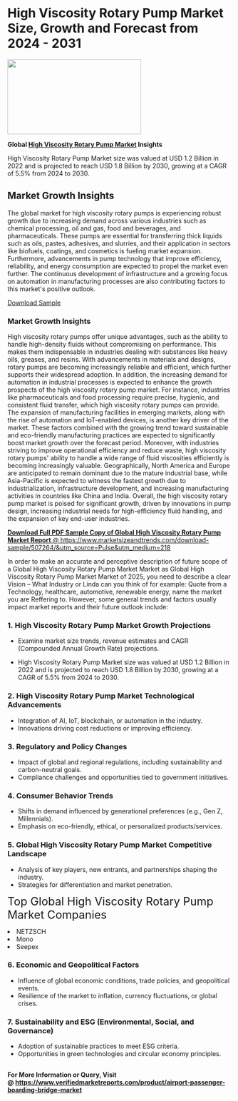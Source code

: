 <H1>High Viscosity Rotary Pump Market Size, Growth and Forecast from 2024 - 2031</H1><img class="aligncenter size-medium wp-image-584254" src="https://thirdeyenews.in/wp-content/uploads/2024/09/Global-Market-Research-300x168.jpeg" alt="" width="300" height="168" /><p><strong>Global&nbsp;<a href="https://www.marketsizeandtrends.com/download-sample/507264/&amp;utm_source=Pulse&amp;utm_medium=218">High Viscosity Rotary Pump Market</a> Insights</strong></p><p>High Viscosity Rotary Pump Market size was valued at USD 1.2 Billion in 2022 and is projected to reach USD 1.8 Billion by 2030, growing at a CAGR of 5.5% from 2024 to 2030.</p><p><h2>Market Growth Insights</h2> <p>The global market for high viscosity rotary pumps is experiencing robust growth due to increasing demand across various industries such as chemical processing, oil and gas, food and beverages, and pharmaceuticals. These pumps are essential for transferring thick liquids such as oils, pastes, adhesives, and slurries, and their application in sectors like biofuels, coatings, and cosmetics is fueling market expansion. Furthermore, advancements in pump technology that improve efficiency, reliability, and energy consumption are expected to propel the market even further. The continuous development of infrastructure and a growing focus on automation in manufacturing processes are also contributing factors to this market's positive outlook.</p> <p><a href="sample_link_here">Download Sample</a></p> <h3>Market Growth Insights</h3> <p>High viscosity rotary pumps offer unique advantages, such as the ability to handle high-density fluids without compromising on performance. This makes them indispensable in industries dealing with substances like heavy oils, greases, and resins. With advancements in materials and designs, rotary pumps are becoming increasingly reliable and efficient, which further supports their widespread adoption. In addition, the increasing demand for automation in industrial processes is expected to enhance the growth prospects of the high viscosity rotary pump market. For instance, industries like pharmaceuticals and food processing require precise, hygienic, and consistent fluid transfer, which high viscosity rotary pumps can provide. The expansion of manufacturing facilities in emerging markets, along with the rise of automation and IoT-enabled devices, is another key driver of the market. These factors combined with the growing trend toward sustainable and eco-friendly manufacturing practices are expected to significantly boost market growth over the forecast period. Moreover, with industries striving to improve operational efficiency and reduce waste, high viscosity rotary pumps' ability to handle a wide range of fluid viscosities efficiently is becoming increasingly valuable. Geographically, North America and Europe are anticipated to remain dominant due to the mature industrial base, while Asia-Pacific is expected to witness the fastest growth due to industrialization, infrastructure development, and increasing manufacturing activities in countries like China and India. Overall, the high viscosity rotary pump market is poised for significant growth, driven by innovations in pump design, increasing industrial needs for high-efficiency fluid handling, and the expansion of key end-user industries.</p> <p><a href="more_insights_link_here"></p><p><span class=""><strong>Download Full PDF Sample Copy of Global High Viscosity Rotary Pump Market Report</strong> @ <a href="https://www.marketsizeandtrends.com/download-sample/507264/&amp;utm_source=Pulse&amp;utm_medium=218" target="_blank">https://www.marketsizeandtrends.com/download-sample/507264/&amp;utm_source=Pulse&amp;utm_medium=218</a></span></p><p>In order to make an accurate and perceptive description of future scope of a Global&nbsp;High Viscosity Rotary Pump Market Market as Global&nbsp;High Viscosity Rotary Pump Market Market of 2025, you need to describe a clear Vision &ndash; What Industry or Linda can you think of for example: Quote from a Technology, healthcare, automotive, renewable energy, name the market you are Reffering to. However, some general trends and factors usually impact market reports and their future outlook include:</p><h3>1.&nbsp;<strong>High Viscosity Rotary Pump Market Growth Projections</strong></h3><ul><li>Examine market size trends, revenue estimates and CAGR (Compounded Annual Growth Rate) projections.</li><li><p>High Viscosity Rotary Pump Market size was valued at USD 1.2 Billion in 2022 and is projected to reach USD 1.8 Billion by 2030, growing at a CAGR of 5.5% from 2024 to 2030.</p></li></ul><h3>2.&nbsp;<strong>High Viscosity Rotary Pump Market Technological Advancements</strong></h3><ul><li>Integration of AI, IoT, blockchain, or automation in the industry.</li><li>Innovations driving cost reductions or improving efficiency.</li></ul><h3>3.&nbsp;<strong>Regulatory and Policy Changes</strong></h3><ul><li>Impact of global and regional regulations, including sustainability and carbon-neutral goals.</li><li>Compliance challenges and opportunities tied to government initiatives.</li></ul><h3>4.&nbsp;<strong>Consumer Behavior Trends</strong></h3><ul><li>Shifts in demand influenced by generational preferences (e.g., Gen Z, Millennials).</li><li>Emphasis on eco-friendly, ethical, or personalized products/services.</li></ul><h3>5.&nbsp;<strong>Global High Viscosity Rotary Pump Market Competitive Landscape</strong></h3><ul><li>Analysis of key players, new entrants, and partnerships shaping the industry.</li><li>Strategies for differentiation and market penetration.</li></ul><p data-pm-slice="1 1 []"><span style="color: inherit; font-family: inherit; font-size: 25px;">Top Global High Viscosity Rotary Pump Market Companies</span></p><div class="" data-test-id=""><p><li>NETZSCH</li><li> Mono</li><li> Seepex</li></p></div><h3>6.&nbsp;<strong>Economic and Geopolitical Factors</strong></h3><ul><li>Influence of global economic conditions, trade policies, and geopolitical events.</li><li>Resilience of the market to inflation, currency fluctuations, or global crises.</li></ul><h3>7.&nbsp;<strong>Sustainability and ESG (Environmental, Social, and Governance)</strong></h3><ul><li>Adoption of sustainable practices to meet ESG criteria.</li><li>Opportunities in green technologies and circular economy principles.</li></ul><h2><strong style="font-size: 14px;">For More Information or Query, Visit @&nbsp;</strong><a style="background-color: #ffffff; font-size: 14px;" href="https://www.marketsizeandtrends.com/report/high-viscosity-rotary-pump-market/" target="_blank">https://www.verifiedmarketreports.com/product/airport-passenger-boarding-bridge-market</a></h2>
